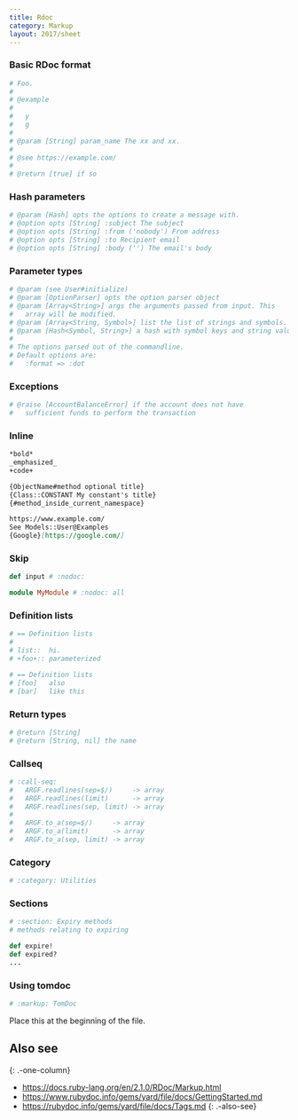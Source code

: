 ```yaml
---
title: Rdoc
category: Markup
layout: 2017/sheet
---
```


### Basic RDoc format

```rb
# Foo.
#
# @example
#
#   y
#   g
#
# @param [String] param_name The xx and xx.
#
# @see https://example.com/
#
# @return [true] if so
```

### Hash parameters

```rb
# @param [Hash] opts the options to create a message with.
# @option opts [String] :subject The subject
# @option opts [String] :from ('nobody') From address
# @option opts [String] :to Recipient email
# @option opts [String] :body ('') The email's body
```

### Parameter types

```rb
# @param (see User#initialize)
# @param [OptionParser] opts the option parser object
# @param [Array<String>] args the arguments passed from input. This
#   array will be modified.
# @param [Array<String, Symbol>] list the list of strings and symbols.
# @param [Hash<Symbol, String>] a hash with symbol keys and string values
#
# The options parsed out of the commandline.
# Default options are:
#   :format => :dot
```

### Exceptions
```rb
# @raise [AccountBalanceError] if the account does not have
#   sufficient funds to perform the transaction
```

### Inline

```markdown
*bold*
_emphasized_
+code+
```

```markdown
{ObjectName#method optional title}
{Class::CONSTANT My constant's title}
{#method_inside_current_namespace}
```

```markdown
https://www.example.com/
See Models::User@Examples
{Google}[https://google.com/]
```

### Skip

```rb
def input # :nodoc:
```

```rb
module MyModule # :nodoc: all
```

### Definition lists

```rb
# == Definition lists
#
# list::  hi.
# +foo+:: parameterized
```

```rb
# == Definition lists
# [foo]   also
# [bar]   like this
```

### Return types

```rb
# @return [String]
# @return [String, nil] the name
```

### Callseq

```rb
# :call-seq:
#   ARGF.readlines(sep=$/)     -> array
#   ARGF.readlines(limit)      -> array
#   ARGF.readlines(sep, limit) -> array
#
#   ARGF.to_a(sep=$/)     -> array
#   ARGF.to_a(limit)      -> array
#   ARGF.to_a(sep, limit) -> array
```

### Category

```rb
# :category: Utilities
```

### Sections

```rb
# :section: Expiry methods
# methods relating to expiring

def expire!
def expired?
...
```

### Using tomdoc

```rb
# :markup: TomDoc
```

Place this at the beginning of the file.

## Also see
{: .-one-column}

* <https://docs.ruby-lang.org/en/2.1.0/RDoc/Markup.html>
* <https://www.rubydoc.info/gems/yard/file/docs/GettingStarted.md>
* <https://rubydoc.info/gems/yard/file/docs/Tags.md>
{: .-also-see}
